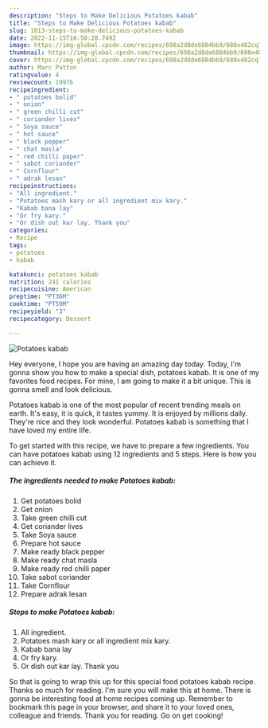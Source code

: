 ```yaml
---
description: "Steps to Make Delicious Potatoes kabab"
title: "Steps to Make Delicious Potatoes kabab"
slug: 1013-steps-to-make-delicious-potatoes-kabab
date: 2022-11-15T16:50:28.749Z
image: https://img-global.cpcdn.com/recipes/698a2d8de6884bb9/680x482cq70/potatoes-kabab-recipe-main-photo.jpg
thumbnail: https://img-global.cpcdn.com/recipes/698a2d8de6884bb9/680x482cq70/potatoes-kabab-recipe-main-photo.jpg
cover: https://img-global.cpcdn.com/recipes/698a2d8de6884bb9/680x482cq70/potatoes-kabab-recipe-main-photo.jpg
author: Marc Patton
ratingvalue: 4
reviewcount: 19976
recipeingredient:
- " potatoes bolid"
- " onion"
- " green chilli cut"
- " coriander lives"
- " Soya sauce"
- " hot sauce"
- " black pepper"
- " chat masla"
- " red chilli paper"
- " sabot coriander"
- " Cornflour"
- " adrak lesan"
recipeinstructions:
- "All ingredient."
- "Potatoes mash kary or all ingredient mix kary."
- "Kabab bana lay"
- "Or fry kary."
- "Or dish out kar lay. Thank you"
categories:
- Recipe
tags:
- potatoes
- kabab

katakunci: potatoes kabab 
nutrition: 241 calories
recipecuisine: American
preptime: "PT36M"
cooktime: "PT59M"
recipeyield: "3"
recipecategory: Dessert

---
```



![Potatoes kabab](https://img-global.cpcdn.com/recipes/698a2d8de6884bb9/680x482cq70/potatoes-kabab-recipe-main-photo.jpg)

Hey everyone, I hope you are having an amazing day today. Today, I'm gonna show you how to make a special dish, potatoes kabab. It is one of my favorites food recipes. For mine, I am going to make it a bit unique. This is gonna smell and look delicious.



Potatoes kabab is one of the most popular of recent trending meals on earth. It's easy, it is quick, it tastes yummy. It is enjoyed by millions daily. They're nice and they look wonderful. Potatoes kabab is something that I have loved my entire life.


To get started with this recipe, we have to prepare a few ingredients. You can have potatoes kabab using 12 ingredients and 5 steps. Here is how you can achieve it.

<!--inarticleads1-->

##### The ingredients needed to make Potatoes kabab:

1. Get  potatoes bolid
1. Get  onion
1. Take  green chilli cut
1. Get  coriander lives
1. Take  Soya sauce
1. Prepare  hot sauce
1. Make ready  black pepper
1. Make ready  chat masla
1. Make ready  red chilli paper
1. Take  sabot coriander
1. Take  Cornflour
1. Prepare  adrak lesan




<!--inarticleads2-->

##### Steps to make Potatoes kabab:

1. All ingredient.
1. Potatoes mash kary or all ingredient mix kary.
1. Kabab bana lay
1. Or fry kary.
1. Or dish out kar lay. Thank you




So that is going to wrap this up for this special food potatoes kabab recipe. Thanks so much for reading. I'm sure you will make this at home. There is gonna be interesting food at home recipes coming up. Remember to bookmark this page in your browser, and share it to your loved ones, colleague and friends. Thank you for reading. Go on get cooking!
